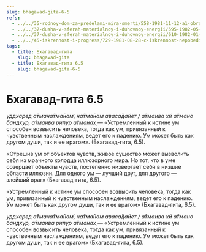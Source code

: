 ```yaml
---
slug: bhagavad-gita-6-5
refs:
  - ../../35-rodnoy-dom-za-predelami-mira-smerti/558-1981-11-12-a1-obratno-k-bogu.md
  - ../../37-dusha-v-sferah-materialnoy-i-duhovnoy-energii/595-1982-05-06-b4-iskrennost-i-nastojchivost-pozvolyat-dushe-obresti-soznanie-krishny.md
  - ../../37-dusha-v-sferah-materialnoy-i-duhovnoy-energii/610-1982-01-18-a2-obolochki-dushi.md
  - ../../45-iskrennost-i-progress/729-1981-08-28-c-iskrennost-nepobedima.md
tags:
  - title: Бхагавад-гита
    slug: bhagavad-gita
  - title: Бхагавад-гита 6.5
    slug: bhagavad-gita-6-5
---
```


# Бхагавад-гита 6.5

*уддхаред а̄тмана̄тма̄нам̇, на̄тма̄нам аваса̄дайет / а̄тмаива хй а̄тмано бандхур, а̄тмаива рипур а̄тманах̣* — «Устремленный к истине ум способен возвысить человека, тогда как ум, привязанный к чувственным наслаждениям, ведет его к падению. Ум может быть как другом души, так и ее врагом». (Бхагавад-гита, 6.5).

«Отрешив ум от объектов чувств, живое существо может вызволить себя из мрачного колодца иллюзорного мира. Но тот, кто в уме созерцает объекты чувств, постепенно низвергает себя в низшие области иллюзии. Для одного ум — лучший друг, для другого — злейший враг» (Бхагавад-гита, 6.5).

«Устремленный к истине ум способен возвысить человека, тогда как ум, привязанный к чувственным наслаждениям, ведет его к падению. Ум может быть как другом души, так и ее врагом» (Бхагавад-гита, 6.5).

*уддхаред а̄тмана̄тма̄нам̇, на̄тма̄нам аваса̄дайет / а̄тмаива хй а̄тмано бандхур, а̄тмаива рипур а̄тманах̣* — «Устремленный к истине ум способен возвысить человека, тогда как ум, привязанный к чувственным наслаждениям, ведет его к падению. Ум может быть как другом души, так и ее врагом» (Бхагавад-гита, 6.5).

